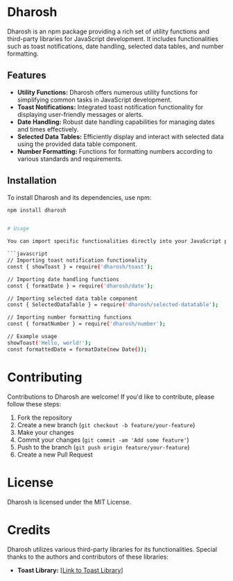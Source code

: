 # Dharosh

Dharosh is an npm package providing a rich set of utility functions and third-party libraries for JavaScript development. It includes functionalities such as toast notifications, date handling, selected data tables, and number formatting.

## Features

- **Utility Functions:** Dharosh offers numerous utility functions for simplifying common tasks in JavaScript development.
- **Toast Notifications:** Integrated toast notification functionality for displaying user-friendly messages or alerts.
- **Date Handling:** Robust date handling capabilities for managing dates and times effectively.
- **Selected Data Tables:** Efficiently display and interact with selected data using the provided data table component.
- **Number Formatting:** Functions for formatting numbers according to various standards and requirements.

## Installation

To install Dharosh and its dependencies, use npm:

````bash
npm install dharosh


# Usage

You can import specific functionalities directly into your JavaScript project:

```javascript
// Importing toast notification functionality
const { showToast } = require('dharosh/toast');

// Importing date handling functions
const { formatDate } = require('dharosh/date');

// Importing selected data table component
const { SelectedDataTable } = require('dharosh/selected-datatable');

// Importing number formatting functions
const { formatNumber } = require('dharosh/number');

// Example usage
showToast('Hello, world!');
const formattedDate = formatDate(new Date());
````

# Contributing

Contributions to Dharosh are welcome! If you'd like to contribute, please follow these steps:

1. Fork the repository
2. Create a new branch (`git checkout -b feature/your-feature`)
3. Make your changes
4. Commit your changes (`git commit -am 'Add some feature'`)
5. Push to the branch (`git push origin feature/your-feature`)
6. Create a new Pull Request

# License

Dharosh is licensed under the MIT License.

# Credits

Dharosh utilizes various third-party libraries for its functionalities. Special thanks to the authors and contributors of these libraries:

- **Toast Library:** [[Link to Toast Library](https://www.npmjs.com/package/react-hot-toast)]
